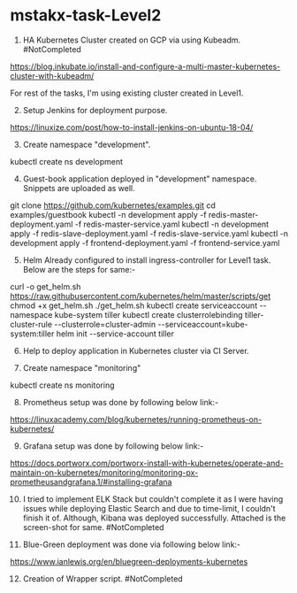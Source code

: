 # mstakx-task-Level2

1. HA Kubernetes Cluster created on GCP via using Kubeadm. #NotCompleted 

https://blog.inkubate.io/install-and-configure-a-multi-master-kubernetes-cluster-with-kubeadm/

For rest of the tasks, I'm using existing cluster created in Level1.

2. Setup Jenkins for deployment purpose.

https://linuxize.com/post/how-to-install-jenkins-on-ubuntu-18-04/

3. Create namespace "development".  

kubectl create ns development

4. Guest-book application deployed in "development" namespace. Snippets are uploaded as well. 

git clone https://github.com/kubernetes/examples.git
cd examples/guestbook
kubectl -n development apply -f redis-master-deployment.yaml -f redis-master-service.yaml 
kubectl -n development apply -f redis-slave-deployment.yaml -f redis-slave-service.yaml
kubectl -n development apply -f frontend-deployment.yaml -f frontend-service.yaml

5. Helm Already configured to install ingress-controller for Level1 task. Below are the steps for same:-

curl -o get_helm.sh https://raw.githubusercontent.com/kubernetes/helm/master/scripts/get
chmod +x get_helm.sh
./get_helm.sh
kubectl create serviceaccount --namespace kube-system tiller
kubectl create clusterrolebinding tiller-cluster-rule --clusterrole=cluster-admin --serviceaccount=kube-system:tiller
helm init --service-account tiller

6. Help to deploy application in Kubernetes cluster via CI Server.

7. Create namespace "monitoring"

kubectl create ns monitoring

8. Prometheus setup was done by following below link:-

https://linuxacademy.com/blog/kubernetes/running-prometheus-on-kubernetes/

9. Grafana setup was done by following below link:-

https://docs.portworx.com/portworx-install-with-kubernetes/operate-and-maintain-on-kubernetes/monitoring/monitoring-px-prometheusandgrafana.1/#installing-grafana

10. I tried to implement ELK Stack but couldn't complete it as I were having issues while deploying Elastic Search and due to time-limit, I couldn't finish it of. Although, Kibana was deployed successfully. Attached is the screen-shot for same. #NotCompleted 

11. Blue-Green deployment was done via following below link:-

https://www.ianlewis.org/en/bluegreen-deployments-kubernetes

12. Creation of Wrapper script. #NotCompleted 




